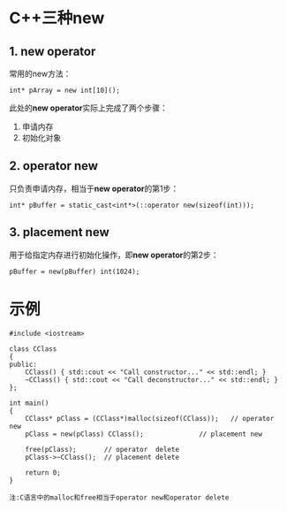 # C++三种new

## 1. new operator

常用的new方法：

	int* pArray = new int[10]();

此处的**new operator**实际上完成了两个步骤：
1. 申请内存
2. 初始化对象

## 2. operator new
只负责申请内存，相当于**new operator**的第1步：

	int* pBuffer = static_cast<int*>(::operator new(sizeof(int)));
  
## 3. placement new
用于给指定内存进行初始化操作，即**new operator**的第2步：

	pBuffer = new(pBuffer) int(1024);

# 示例
```
#include <iostream>

class CClass
{
public:
	CClass() { std::cout << "Call constructor..." << std::endl; }
	~CClass() { std::cout << "Call deconstructor..." << std::endl; }
};

int main()
{
	CClass* pClass = (CClass*)malloc(sizeof(CClass));	// operator  new
	pClass = new(pClass) CClass();				// placement new

	free(pClass);		// operator  delete
	pClass->~CClass(); 	// placement delete

	return 0;
}
```
`注:C语言中的malloc和free相当于operator new和operator delete`
